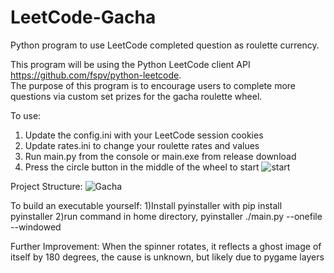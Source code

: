# LeetCode-Gacha
Python program to use LeetCode completed question as roulette currency.

This program will be using the Python LeetCode client API https://github.com/fspv/python-leetcode. <br>
The purpose of this program is to encourage users to complete more questions via custom set prizes for the gacha roulette wheel.

To use:
1) Update the config.ini with your LeetCode session cookies
2) Update rates.ini to change your roulette rates and values
3) Run main.py from the console or main.exe from release download
4) Press the circle button in the middle of the wheel to start
![start](https://github.com/TomWu370/LeetCode-Gacha/assets/75613334/0eae6e79-2ff3-42a2-be87-88301aed3979)




Project Structure:
![Gacha](https://github.com/TomWu370/LeetCode-Gacha/assets/75613334/710e7258-a50c-4b26-9c1d-bc2683adfc45)



To build an executable yourself:
1)Install pyinstaller with pip install pyinstaller
2)run command in home directory, pyinstaller ./main.py --onefile --windowed

Further Improvement:
When the spinner rotates, it reflects a ghost image of itself by 180 degrees, the cause is unknown, but likely due to pygame layers
